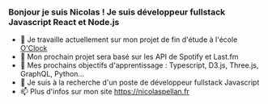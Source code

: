 ### Bonjour je suis Nicolas ! Je suis développeur fullstack Javascript React et Node.js

- 🔭 Je travaille actuellement sur mon projet de fin d'étude à l'école [O'Clock](https://oclock.io)
- 🌱 Mon prochain projet sera basé sur les API de Spotify et Last.fm
- 🌱 Mes prochains objectifs d'apprentissage : Typescript, D3.js, Three.js, GraphQL, Python...
- 👯 Je suis à la recherche d'un poste de développeur fullstack Javascript
- 📫 Plus d'infos sur mon site https://nicolaspellan.fr
